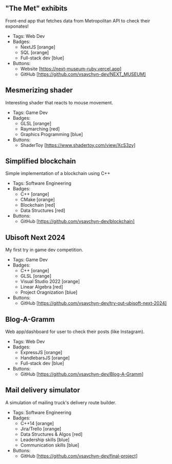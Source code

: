 ## "The Met" exhibits
Front-end app that fetches data from Metropolitan API to check their exponates!
- Tags: Web Dev
- Badges:
  - NextJS [orange]
  - SQL [orange]
  - Full-stack dev [blue]
- Buttons:
  - Website [https://next-museum-ruby.vercel.app]
  - GitHub  [https://github.com/vsavchyn-dev/NEXT_MUSEUM]

## Mesmerizing shader
Interesting shader that reacts to mouse movement.
- Tags: Game Dev
- Badges:
  - GLSL [orange]
  - Raymarching [red]
  - Graphics Programming [blue]
- Buttons:
  - ShaderToy [https://www.shadertoy.com/view/XcS3zy]

## Simplified blockchain
Simple implementation of a blockchain using C++
- Tags: Software Engineering
- Badges:
  - C++ [orange]
  - CMake [orange]
  - Blockchain [red]
  - Data Structures [red]
- Buttons:
  - GitHub [https://github.com/vsavchyn-dev/blockchain]

## Ubisoft Next 2024
My first try in game dev competition. 
- Tags: Game Dev
- Badges:
  - C++ [orange]
  - GLSL [orange]
  - Visual Studio 2022 [orange]
  - Linear Algebra [red]
  - Project Oragnization [blue]
- Buttons:
  - GitHub [https://github.com/vsavchyn-dev/try-out-ubisoft-next-2024]

## Blog-A-Gramm
Web app/dashboard for user to check their posts (like Instagram).
- Tags: Web Dev
- Badges:
  - ExpressJS [orange]
  - HandlebarsJS [orange]
  - Full-stack dev [blue]
- Buttons:
  - GitHub [https://github.com/vsavchyn-dev/Blog-A-Gramm]

## Mail delivery simulator
A simulation of mailing truck's delivery route builder.
- Tags: Software Engineering
- Badges:
  - C++14 [orange]
  - Jira/Trello [orange]
  - Data Structures & Algos [red]
  - Leadership skills [blue]
  - Communication skills [blue]
- Buttons:
  - GitHub [https://github.com/vsavchyn-dev/final-project]
